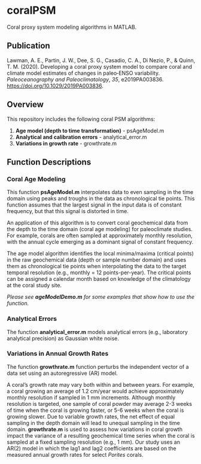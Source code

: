 # coralPSM
Coral proxy system modeling algorithms in MATLAB.

## Publication
 Lawman, A. E., Partin, J. W., Dee, S. G., Casadio, C. A., Di Nezio, P., & Quinn, T. M. (2020). Developing a coral proxy system model to compare coral and climate model estimates of changes in paleo‐ENSO variability. *Paleoceanography and Paleoclimatology*, *35*, e2019PA003836. https://doi.org/10.1029/2019PA003836.
 
 ## Overview
 This repository includes the following coral PSM algorithms:
1. **Age model (depth to time transformation)** - psAgeModel.m
2. **Analytical and calibration errors** - analytical_error.m
3. **Variations in growth rate** - growthrate.m

## Function Descriptions
### Coral Age Modeling
This function **psAgeModel.m** interpolates data to even sampling in the time domain using peaks and troughs in the data as chronological tie points. This function assumes that the largest signal in the input data is of
constant frequency, but that this signal is distorted in time.

An application of this algorithm is to convert coral geochemical data from the depth to the time domain (coral age modeling) for paleoclimate studies. For example, corals are often sampled at approximately monthly resolution, with the annual cycle emerging as a dominant signal of constant frequency. 

The age model algorithm identifies the local minima/maxima (critical points) in the raw geochemical data (depth or sample number domain) and uses them as chronological tie points when interpolating the data to the target temporal resolution (e.g., monthly = 12 points-per-year). The critical points can be assigned a calendar month based on knowledge of the climatology at the coral study site.

*Please see **ageModelDemo.m** for some examples that show how to use the function.*

### Analytical Errors
The function **analytical_error.m** models analytical errors (e.g., laboratory analytical precision) as Gaussian white noise.

### Variations in Annual Growth Rates
The function **growthrate.m** function perturbs the independent vector of a data set using an autoregressive (AR) model.

A coral’s growth rate may vary both within and between years. For example, a coral growing an average of 1.2 cm/year would achieve approximately monthly resolution if sampled in 1 mm increments. Although monthly resolution is targeted, one sample of coral powder may average 2-3 weeks of time when the coral is growing faster, or 5-6 weeks when the coral is growing slower. Due to variable growth rates, the net effect of equal sampling in the depth domain will lead to unequal sampling in the time domain. **growthrate.m** is used to assess how variations in coral growth impact the variance of a resulting geochemical time series when the coral is sampled at a fixed sampling resolution (e.g., 1 mm). Our study uses an AR(2) model in which the lag1 and lag2 coefficients are based on the measured annual growth rates for select *Porites* corals. 
